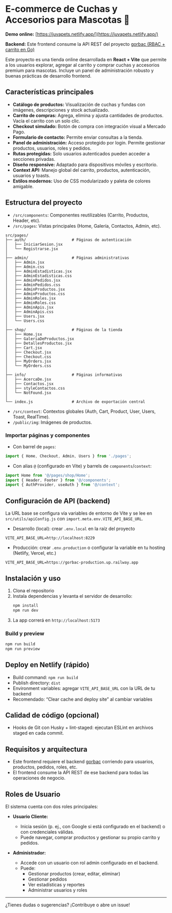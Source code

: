 # E-commerce de Cuchas y Accesorios para Mascotas 🐾

**Demo online:** [https://juvapets.netlify.app/](https://juvapets.netlify.app/)

**Backend:** Este frontend consume la API REST del proyecto [gorbac (RBAC + carrito en Go)](https://github.com/sebabustelo/gorbac)

Este proyecto es una tienda online desarrollada en **React + Vite** que permite a los usuarios explorar, agregar al carrito y comprar cuchas y accesorios premium para mascotas. Incluye un panel de administración robusto y buenas prácticas de desarrollo frontend.

## Características principales

- **Catálogo de productos:** Visualización de cuchas y fundas con imágenes, descripciones y stock actualizado.
- **Carrito de compras:** Agrega, elimina y ajusta cantidades de productos. Vacía el carrito con un solo clic.
- **Checkout simulado:** Botón de compra con integración visual a Mercado Pago.
- **Formulario de contacto:** Permite enviar consultas a la tienda.
- **Panel de administración:** Acceso protegido por login. Permite gestionar productos, usuarios, roles y pedidos.
- **Rutas protegidas:** Solo usuarios autenticados pueden acceder a secciones privadas.
- **Diseño responsive:** Adaptado para dispositivos móviles y escritorio.
- **Context API:** Manejo global del carrito, productos, autenticación, usuarios y toasts.
- **Estilos modernos:** Uso de CSS modularizado y paleta de colores amigable.

## Estructura del proyecto

- `/src/components`: Componentes reutilizables (Carrito, Productos, Header, etc).
- `/src/pages`: Vistas principales (Home, Galería, Contactos, Admin, etc).

```
src/pages/
├── auth/                    # Páginas de autenticación
│   ├── IniciarSesion.jsx
│   └── Registrarse.jsx
│
├── admin/                   # Páginas administrativas
│   ├── Admin.jsx
│   ├── Admin.css
│   ├── AdminEstadisticas.jsx
│   ├── AdminEstadisticas.css
│   ├── AdminPedidos.jsx
│   ├── AdminPedidos.css
│   ├── AdminProductos.jsx
│   ├── AdminProductos.css
│   ├── AdminRoles.jsx
│   ├── AdminRoles.css
│   ├── AdminApis.jsx
│   ├── AdminApis.css
│   ├── Users.jsx
│   └── Users.css
│
├── shop/                    # Páginas de la tienda
│   ├── Home.jsx
│   ├── GaleriaDeProductos.jsx
│   ├── DetallesProductos.jsx
│   ├── Cart.jsx
│   ├── Checkout.jsx
│   ├── Checkout.css
│   ├── MyOrders.jsx
│   └── MyOrders.css
│
├── info/                    # Páginas informativas
│   ├── AcercaDe.jsx
│   ├── Contactos.jsx
│   ├── styleContactos.css
│   └── NotFound.jsx
│
└── index.js                 # Archivo de exportación central
```

- `/src/context`: Contextos globales (Auth, Cart, Product, User, Users, Toast, RealTime).
- `/public/img`: Imágenes de productos.

### Importar páginas y componentes

- Con barrel de `pages`:
```js
import { Home, Checkout, Admin, Users } from './pages';
```
- Con alias `@` (configurado en Vite) y barrels de `components`/`context`:
```js
import Home from '@/pages/shop/Home';
import { Header, Footer } from '@/components';
import { AuthProvider, useAuth } from '@/context';
```

## Configuración de API (backend)

La URL base se configura vía variables de entorno de Vite y se lee en `src/utils/apiConfig.js` con `import.meta.env.VITE_API_BASE_URL`.

- Desarrollo (local): crear `.env.local` en la raíz del proyecto
```
VITE_API_BASE_URL=http://localhost:8229
```
- Producción: crear `.env.production` o configurar la variable en tu hosting (Netlify, Vercel, etc.)
```
VITE_API_BASE_URL=https://gorbac-production.up.railway.app
```

## Instalación y uso

1. Clona el repositorio
2. Instala dependencias y levanta el servidor de desarrollo:
   ```bash
   npm install
   npm run dev
   ```
3. La app correrá en `http://localhost:5173`

### Build y preview

```bash
npm run build
npm run preview
```

## Deploy en Netlify (rápido)

- Build command: `npm run build`
- Publish directory: `dist`
- Environment variables: agregar `VITE_API_BASE_URL` con la URL de tu backend
- Recomendado: “Clear cache and deploy site” al cambiar variables

## Calidad de código (opcional)

- Hooks de Git con Husky + lint-staged: ejecutan ESLint en archivos staged en cada commit.

## Requisitos y arquitectura

- Este frontend requiere el backend [gorbac](https://github.com/sebabustelo/gorbac) corriendo para usuarios, productos, pedidos, roles, etc.
- El frontend consume la API REST de ese backend para todas las operaciones de negocio.

## Roles de Usuario

El sistema cuenta con dos roles principales:

- **Usuario Cliente:**
  - Inicia sesión (p. ej., con Google si está configurado en el backend) o con credenciales válidas.
  - Puede navegar, comprar productos y gestionar su propio carrito y pedidos.

- **Administrador:**
  - Accede con un usuario con rol admin configurado en el backend.
  - Puede:
    - Gestionar productos (crear, editar, eliminar)
    - Gestionar pedidos
    - Ver estadísticas y reportes
    - Administrar usuarios y roles

---

¿Tienes dudas o sugerencias? ¡Contribuye o abre un issue!
